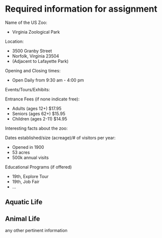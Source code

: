 # Required information for assignment

Name of the US Zoo:
- Virginia Zoological Park

Location:
- 3500 Granby Street
- Norfolk, Virginia 23504
- (Adjacent to Lafayette Park)

Opening and Closing times:
- Open Daily from 9:30 am - 4:00 pm

Events/Tours/Exhibits:

Entrance Fees (if none indicate free):
- Adults (ages 12+) $17.95
- Seniors (ages 62+) $15.95
- Children (ages 2-11) $14.95

Interesting facts about the zoo:

Dates established/size (acreage)/# of visitors per year:
- Opened in 1900
- 53 acres
- 500k annual visits

Educational Programs (if offered)
- 19th, Explore Tour
- 19th, Job Fair
- ...

Aquatic Life
-

Animal Life
- 

any other pertinent information
